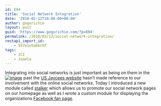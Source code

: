 ```yaml
---
id: 694
title: 'Social Network Integration'
date: '2010-02-12T10:00:00+00:00'
author: gogorichie
layout: post
guid: 'https://www.gogorichie.com/?p=694'
permalink: /2010/02/12/social-network-integration/
restapi_import_id:
    - 5b7e1e5a66c0f
tags:
    - JCI
    - Joomla
---
```


Integrating into social networks is just important as being on them in the[![image](https://www.gogorichie.com/wp-content/uploads/2010/03/image_thumb1.png "image")](https://www.gogorichie.com/wp-content/uploads/2010/03/image1.png) past the [US Jaycees website](http://www.usjaycees.org/) hasn’t made reference to our involvement with the online social networks. Today I introduced a new module called [stalker](http://extensions.joomla.org/extensions/social-web/social-profiles/5438) which allows us to promote our social network pages on our homepage as well as I wrote a custom module for displaying the organizations [Facebook fan page](http://www.facebook.com/TheUnitedStatesJuniorChamber).